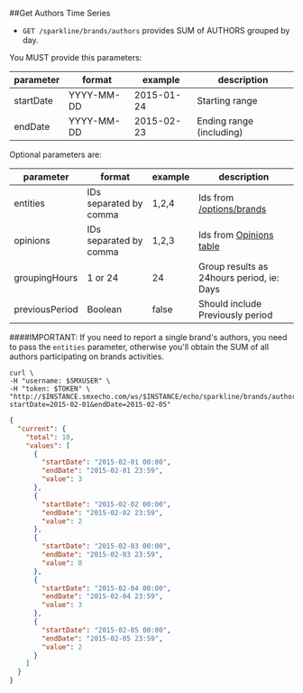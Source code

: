 ##Get Authors Time Series

* `GET /sparkline/brands/authors` provides SUM of AUTHORS grouped by day.

You MUST provide this parameters:

parameter | format | example | description
--- | --- | --- | --- 
startDate | YYYY-MM-DD | 2015-01-24 | Starting range
endDate | YYYY-MM-DD | 2015-02-23 | Ending range (including) 

Optional parameters are:

parameter | format | example | description
--- | --- | --- | --- 
entities | IDs separated by comma | 1,2,4 | Ids from [/options/brands](sections/brands-metadata.md)
opinions | IDs separated by comma | 1,2,3 | Ids from [Opinions table](sections/opinions.md)
groupingHours | 1 or 24 | 24 | Group results as 24hours period, ie: Days
previousPeriod | Boolean | false | Should include Previously period


####IMPORTANT: If you need to report a single brand's authors, you need to pass the `entities` parameter, otherwise you'll obtain the SUM of all authors participating on brands activities.

```shell
curl \
-H "username: $SMXUSER" \
-H "token: $TOKEN" \
"http://$INSTANCE.smxecho.com/ws/$INSTANCE/echo/sparkline/brands/authors?startDate=2015-02-01&endDate=2015-02-05"
```

```json
{
  "current": {
    "total": 10,
    "values": [
      {
        "startDate": "2015-02-01 00:00",
        "endDate": "2015-02-01 23:59",
        "value": 3
      },
      {
        "startDate": "2015-02-02 00:00",
        "endDate": "2015-02-02 23:59",
        "value": 2
      },
      {
        "startDate": "2015-02-03 00:00",
        "endDate": "2015-02-03 23:59",
        "value": 0
      },
      {
        "startDate": "2015-02-04 00:00",
        "endDate": "2015-02-04 23:59",
        "value": 3
      },
      {
        "startDate": "2015-02-05 00:00",
        "endDate": "2015-02-05 23:59",
        "value": 2
      }
    ]
  }
}
```